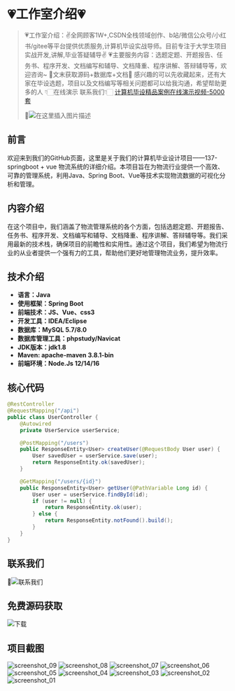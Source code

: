 # 💗工作室介绍💗
> 💗工作室介绍：✌全网顾客1W+,CSDN全栈领域创作、b站/微信公众号/小红书/gitee等平台提供优质服务,计算机毕设实战导师。目前专注于大学生项目实战开发,讲解,毕业答疑辅导✌
> 💗主要服务内容：选题定题、开题报告、任务书、程序开发、文档编写和辅导、文档降重、程序讲解、答辩辅导等，欢迎咨询~
> 🌟文末获取源码+数据库+文档🌟 感兴趣的可以先收藏起来，还有大家在毕设选题，项目以及文档编写等相关问题都可以给我沟通，希望帮助更多的人
> 👇🏻在线演示 联系我们👇🏻
> [计算机毕设精品案例在线演示视频-5000套](https://www.yuque.com/yuqueyonghux32e1j/kxdc9g/ad8oz3bamkxmay0e#Cxun)
> 
> 🌟![在这里插入图片描述](https://i-blog.csdnimg.cn/direct/429f9b4d85284ef39b31d818da6e39b1.png#pic_center)

## 前言
欢迎来到我们的GitHub页面，这里是关于我们的计算机毕业设计项目——137-springboot + vue 物流系统的详细介绍。本项目旨在为物流行业提供一个高效、可靠的管理系统，利用Java、Spring Boot、Vue等技术实现物流数据的可视化分析和管理。

## 内容介绍
在这个项目中，我们涵盖了物流管理系统的各个方面，包括选题定题、开题报告、任务书、程序开发、文档编写和辅导、文档降重、程序讲解、答辩辅导等。我们采用最新的技术栈，确保项目的前瞻性和实用性。通过这个项目，我们希望为物流行业的从业者提供一个强有力的工具，帮助他们更好地管理物流业务，提升效率。

## 技术介绍
- **语言：Java**
- **使用框架：Spring Boot**
- **前端技术：JS、Vue、css3**
- **开发工具：IDEA/Eclipse**
- **数据库：MySQL 5.7/8.0**
- **数据库管理工具：phpstudy/Navicat**
- **JDK版本：jdk1.8**
- **Maven: apache-maven 3.8.1-bin**
- **前端环境：Node.Js 12/14/16**

## 核心代码
```java
@RestController
@RequestMapping("/api")
public class UserController {
    @Autowired
    private UserService userService;

    @PostMapping("/users")
    public ResponseEntity<User> createUser(@RequestBody User user) {
        User savedUser = userService.save(user);
        return ResponseEntity.ok(savedUser);
    }

    @GetMapping("/users/{id}")
    public ResponseEntity<User> getUser(@PathVariable Long id) {
        User user = userService.findById(id);
        if (user != null) {
            return ResponseEntity.ok(user);
        } else {
            return ResponseEntity.notFound().build();
        }
    }
}
```

## 联系我们
🌟![联系我们](https://github.com/user-attachments/assets/8f1ce2ba-72f1-441f-8d65-395ddab4650d)

## 免费源码获取

![下载](https://github.com/user-attachments/assets/2d103c9e-5ccc-44a1-a6d7-23a47c088dca)

## 项目截图
![screenshot_09](https://github.com/user-attachments/assets/984ff6b7-e833-48e4-b6d6-e3f6327e1e87)
![screenshot_08](https://github.com/user-attachments/assets/346a660a-1532-43ad-bb2d-803bf61a4088)
![screenshot_07](https://github.com/user-attachments/assets/729e7e5f-1f44-4b10-a3a8-6f41113a8b49)
![screenshot_06](https://github.com/user-attachments/assets/4fd7c76e-08b7-441f-a849-fab96bbd76b6)
![screenshot_05](https://github.com/user-attachments/assets/b05d1a4f-a03b-4c27-b976-6f91636b31ed)
![screenshot_04](https://github.com/user-attachments/assets/28f2ba6f-0869-4060-a6cf-869a71ce411f)
![screenshot_03](https://github.com/user-attachments/assets/fa20fa8a-3a88-4d48-86dd-45bb41aece02)
![screenshot_02](https://github.com/user-attachments/assets/ce7f95ab-8f96-43b5-b477-91edc0ceb203)
![screenshot_01](https://github.com/user-attachments/assets/17e291dc-d929-4b4e-a298-1b7329996f16)
